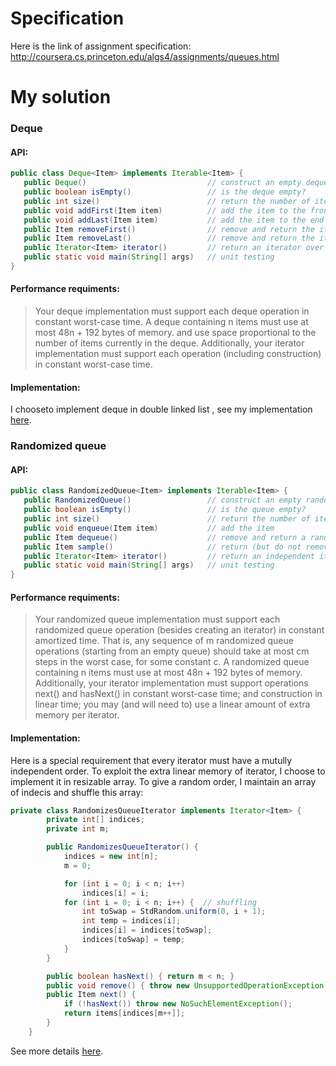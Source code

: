 # Specification
Here is the link of assignment specification:  
http://coursera.cs.princeton.edu/algs4/assignments/queues.html
  
# My solution
### Deque
#### API:
```java
public class Deque<Item> implements Iterable<Item> {
   public Deque()                           // construct an empty deque
   public boolean isEmpty()                 // is the deque empty?
   public int size()                        // return the number of items on the deque
   public void addFirst(Item item)          // add the item to the front
   public void addLast(Item item)           // add the item to the end
   public Item removeFirst()                // remove and return the item from the front
   public Item removeLast()                 // remove and return the item from the end
   public Iterator<Item> iterator()         // return an iterator over items in order from front to end
   public static void main(String[] args)   // unit testing
}
```
#### Performance requiments:
> Your deque implementation must support each deque operation in constant worst-case time. 
> A deque containing n items must use at most 48n + 192 bytes of memory.
> and use space proportional to the number of items currently in the deque. 
> Additionally, your iterator implementation must support each operation (including construction)
> in constant worst-case time.

#### Implementation:  
I chooseto implement deque in double linked list , see my implementation 
[here](https://github.com/CtheSky/Algorithms-Coursera/blob/master/Assignment2_RandomizedQueues%26Deques/Deque.java).

### Randomized queue
#### API:
```java
public class RandomizedQueue<Item> implements Iterable<Item> {
   public RandomizedQueue()                 // construct an empty randomized queue
   public boolean isEmpty()                 // is the queue empty?
   public int size()                        // return the number of items on the queue
   public void enqueue(Item item)           // add the item
   public Item dequeue()                    // remove and return a random item
   public Item sample()                     // return (but do not remove) a random item
   public Iterator<Item> iterator()         // return an independent iterator over items in random order
   public static void main(String[] args)   // unit testing
}
```
#### Performance requiments:
> Your randomized queue implementation must support each randomized queue operation 
> (besides creating an iterator) in constant amortized time. 
> That is, any sequence of m randomized queue operations (starting from an empty queue)
> should take at most cm steps in the worst case, for some constant c. 
> A randomized queue containing n items must use at most 48n + 192 bytes of memory.
> Additionally, your iterator implementation must support operations next() and hasNext() in constant worst-case time;
> and construction in linear time; you may (and will need to) use a linear amount of extra memory per iterator.

#### Implementation:  
Here is a special requirement that every iterator must have a mutully independent order.
To exploit the extra linear memory of iterator, I choose to implement it in resizable array. 
To give a random order, I maintain an array of indecis and shuffle this array:
```java
private class RandomizesQueueIterator implements Iterator<Item> {
        private int[] indices;
        private int m;

        public RandomizesQueueIterator() {
            indices = new int[n];
            m = 0;

            for (int i = 0; i < n; i++)
                indices[i] = i;
            for (int i = 0; i < n; i++) {  // shuffling
                int toSwap = StdRandom.uniform(0, i + 1);
                int temp = indices[i];
                indices[i] = indices[toSwap];
                indices[toSwap] = temp;
            }
        }

        public boolean hasNext() { return m < n; }
        public void remove() { throw new UnsupportedOperationException(); }
        public Item next() {
            if (!hasNext()) throw new NoSuchElementException();
            return items[indices[m++]];
        }
    }
```
See more details
[here](https://github.com/CtheSky/Algorithms-Coursera/blob/master/Assignment2_RandomizedQueues%26Deques/RandomizedQueue.java).

